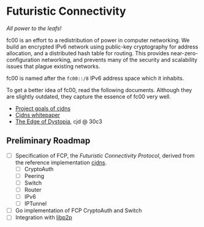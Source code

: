 # Futuristic Connectivity

*All power to the leafs!*

fc00 is an effort to a redistribution of power in computer networking.
We build an encrypted IPv6 network using public-key cryptography for
address allocation, and a distributed hash table for routing. This provides
near-zero-configuration networking, and prevents many of the security and
scalability issues that plague existing networks.

fc00 is named after the `fc00::/8` IPv6 address space which it inhabits.

To get a better idea of fc00, read the following documents.
Although they are slightly outdated, they capture the essence of fc00 very well.

- [Project goals of cjdns][goals]
- [Cjdns whitepaper][whitepaper]
- [The Edge of Dystopia][dystopia], cjd @ 30c3

[goals]: https://github.com/cjdelisle/cjdns/blob/master/doc/projectGoals.md
[whitepaper]: https://github.com/cjdelisle/cjdns/blob/master/doc/Whitepaper.md
[dystopia]: https://cdn.media.ccc.de/congress/2013/workshops/30c3-WS-en-YBTI_Routing-Caleb_James_Delisle-Edge_of_Dystopia.webm

## Preliminary Roadmap

- [ ] Specification of FCP, the *Futuristic Connectivity Protocol*,
      derived from the reference implementation [cjdns][cjdns].
  - [ ] CryptoAuth
  - [ ] Peering
  - [ ] Switch
  - [ ] Router
  - [ ] IPv6
  - [ ] IPTunnel
- [ ] Go implementation of FCP CryptoAuth and Switch
- [ ] Integration with [libp2p][libp2p]

[cjdns]: https://github.com/cjdelisle/cjdns
[libp2p]: https://github.com/ipfs/libp2p
